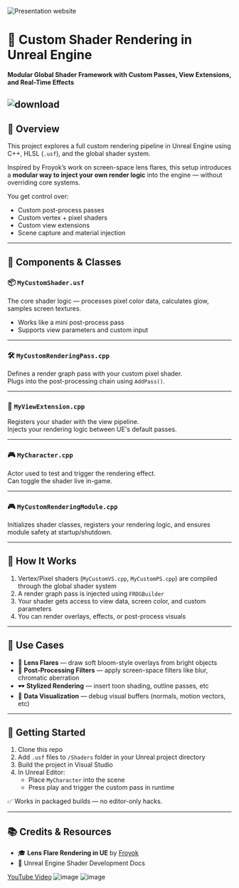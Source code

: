 ![Presentation website](https://github.com/user-attachments/assets/d3669a3c-3c49-465f-abcb-fcd563b0f172)

# 🔆 Custom Shader Rendering in Unreal Engine
**Modular Global Shader Framework with Custom Passes, View Extensions, and Real-Time Effects**

![download](https://github.com/user-attachments/assets/a9168d64-82ca-45ae-93c1-36958c0ced3d)
---

## 🎯 Overview

This project explores a full custom rendering pipeline in Unreal Engine using C++, HLSL (`.usf`), and the global shader system.

Inspired by Froyok’s work on screen-space lens flares, this setup introduces a **modular way to inject your own render logic** into the engine — without overriding core systems.

You get control over:
- Custom post-process passes
- Custom vertex + pixel shaders
- Custom view extensions
- Scene capture and material injection

---

## 🧱 Components & Classes

### 📦 `MyCustomShader.usf`
The core shader logic — processes pixel color data, calculates glow, samples screen textures.

- Works like a mini post-process pass
- Supports view parameters and custom input

---

### 🛠 `MyCustomRenderingPass.cpp`
Defines a render graph pass with your custom pixel shader.  
Plugs into the post-processing chain using `AddPass()`.

---

### 🧠 `MyViewExtension.cpp`
Registers your shader with the view pipeline.  
Injects your rendering logic between UE's default passes.

---

### 🎮 `MyCharacter.cpp`
Actor used to test and trigger the rendering effect.  
Can toggle the shader live in-game.

---

### 🎮 `MyCustomRenderingModule.cpp`
Initializes shader classes, registers your rendering logic, and ensures module safety at startup/shutdown.

---

## 🔧 How It Works

1. Vertex/Pixel shaders (`MyCustomVS.cpp`, `MyCustomPS.cpp`) are compiled through the global shader system
2. A render graph pass is injected using `FRDGBuilder`
3. Your shader gets access to view data, screen color, and custom parameters
4. You can render overlays, effects, or post-process visuals

---

## 🧪 Use Cases

- 🔦 **Lens Flares** — draw soft bloom-style overlays from bright objects  
- 🧼 **Post-Processing Filters** — apply screen-space filters like blur, chromatic aberration  
- 🕶 **Stylized Rendering** — insert toon shading, outline passes, etc  
- 🧬 **Data Visualization** — debug visual buffers (normals, motion vectors, etc)

---

## 🚀 Getting Started

1. Clone this repo
2. Add `.usf` files to `/Shaders` folder in your Unreal project directory
3. Build the project in Visual Studio
4. In Unreal Editor:
   - Place `MyCharacter` into the scene
   - Press play and trigger the custom pass in runtime

✅ Works in packaged builds — no editor-only hacks.

---

## 📚 Credits & Resources

- 🎓 **Lens Flare Rendering in UE** by [Froyok](https://www.froyok.fr/blog/2021-09-ue4-custom-lens-flare/)
- 📘 Unreal Engine Shader Development Docs

[YouTube Video](https://youtu.be/WEz9c_5ZCi0?si=ypih-YPkDFLmIKEU)
![image](https://github.com/user-attachments/assets/54e59fbc-bce7-4369-8be7-58d9161348c3)
![image](https://github.com/user-attachments/assets/9b254bff-2229-4ec2-b425-2e2f5158a890)
